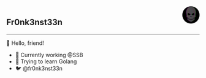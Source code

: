 <img src="./images/skuull.gif" style="height: 45px; width: 45px; border-radius: 50%; float: right" />

## Fr0nk3nst33n

<hr />
👋 Hello, friend!

- 🏢 Currently working @SSB
- 🤔 Trying to learn Golang
- 🐦 @fr0nk3nst33n
